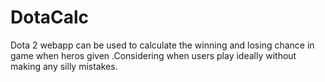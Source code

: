 # DotaCalc
Dota 2 webapp  can be used to calculate the winning and losing chance in game when heros given .Considering when users play ideally  without making any silly mistakes.
